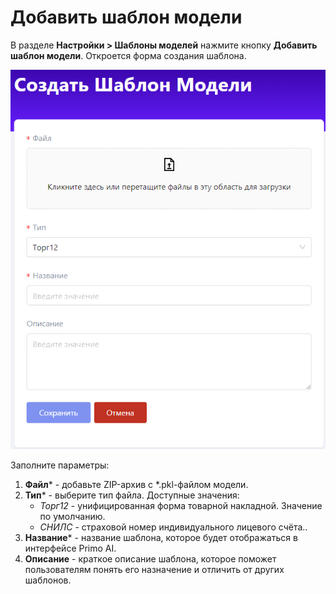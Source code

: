 # Добавить шаблон модели

В разделе **Настройки > Шаблоны моделей** нажмите кнопку **Добавить шаблон модели**. Откроется форма создания шаблона.

![](</primo-ai/images/add-model-templates.png>)

Заполните параметры:

1. **Файл**\* - добавьте ZIP-архив с *.pkl-файлом модели.
2. **Тип**\* - выберите тип файла. Доступные значения:
   * *Торг12* - унифицированная форма товарной накладной. Значение по умолчанию.
   * *СНИЛС* - страховой номер индивидуального лицевого счёта..
3. **Название**\* - название шаблона, которое будет отображаться в интерфейсе Primo AI.
4. **Описание** - краткое описание шаблона, которое поможет пользователям понять его назначение и отличить от других шаблонов.
